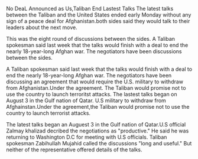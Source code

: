No DeaL Announced as Us,Taliban End Lastest Talks
The latest talks between the Taliban and the United States ended early Monday without any sign of a peace deal for Afghanistan.both sides said they would talk to their leaders about the next move.

This was the eight round of discussions between the sides.
A Taliban spokesman said last week that the talks would finish with a deal to end  the nearly 18-year-long Afghan war. The negotiators have been discussions between the sides.

A Taliban spokesman said last week that the talks would finish with a deal to end the nearly 18-year-long Afghan war. The  negotiators have been discussing an agreement that would require the U.S. military to withdraw from Afghanistan.Under the agreement. The Taliban would promise not to use the country to launch terroritst attacks.
The lastest talks began on August 3 in the Gulf nation  of Qatar. U.S military to withdraw from Afghainstan.Under the agreement,the Taliban would promise not to use  the country to launch terrorist attacks.

The latest talks began an Auguest 3 in the Gulf nation of Qatar.U.S official Zalmay khalizad decribed the negotiations as "productive." He said he was returning to Washington D.C for meeting with U.S officials.
Taliban spokesman Zabihullah  Mujahid called the discussions "long and useful." But neither  of the representative offered details of the talks.


















































































































































































  


